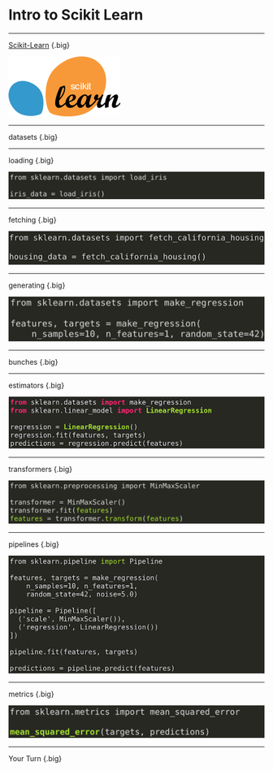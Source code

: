 # Intro to Scikit Learn

---

[Scikit-Learn](https://scikit-learn.org) {.big}

![](res/introtoscikit1.png)

<!--
* scikit-learn.org is the primary website for the scikit-learn project. Here you will find information pertaining to the project including instructions on installation, documentation, and even the project source code.
* Let's take a few moments to look around the project website.
* At this point, be sure to point out...
  * The classification, regression, clustering, dimensionality reduction, model selection, and preprocessing sections on the main page. These represent core groupings of features provided by scikit-learn.
  * The top-page navigation with links on how to install the toolkit, documentation, and examples.
  * The banner on the upper-right corner that says "Fork me on GitHub". This leads to the source code.
  * That when you click the 'Documentation' drop-down in the upper navigation it tells you the current stable version and has a link to 'All available versions'. Be sure that the students know the version of scikit-learn they are working with once they start the colab.
  * That the 'Examples' linked to in the top navigation are not just API usage examples, but that they also contain some interesting machine learning insights.
-->

---

datasets {.big}

<!--
scikit-learn comes with support for acquiring and generating datasets. The library even comes packaged with some datasets that are commonly used for exploring new models.
Let's look at some of the ways you can acquire data with scikit-learn.
-->

---

loading {.big}

![](res/introtoscikit2.png)

<!--
scikit-learn has a few datasets that are installed alongside the library. To access these datasets you can rely on load functions like the load_iris function shown in this example.
-->

---

fetching {.big}

![](res/introtoscikit3.png)

<!--
Some common datasets aren't installed alongside scikit-learn, but the library does know how to access them. For these datasets we use 'fetch' functions which pull the dataset down from the internet if necessary.
-->

---

generating {.big}

![](res/introtoscikit4.png)

<!--
Some common datasets aren't installed alongside scikit-learn, but the library does know how to access them. For these datasets we use 'fetch' functions which pull the dataset down from the internet if necessary.
-->

---

bunches {.big}

<!--
Bunch objects are scikit-learn objects that are sometimes used to store datasets. If you find yourself using a load or fetch method, you'll likely encounter a bunch object.
The colab goes into more details on Bunch objects and explores the data store within them. You'll encounter data that is composed of named features, as well as, target values paired with sets of features.

For the most part in this course, we will convert scikit-learn Bunch objects into Pandas DataFrame objects or TensorFlow DataSet objects. The aforementioned objects work a little more intuitively with the methods and frameworks that we'll cover in this course.
-->

---

estimators {.big}

![](res/introtoscikit5.png)

<!--
Most of the models in scikit-learn are considered estimators. An estimator is expected to implement two methods: fit and predict.
* fit is used to train the model. At a minimum it is passed the feature data used to train the model. In supervised models it is also passed the target data.
* predict is used to get predictions from the model. This method is passed features and returns target predictions.
-->

---

transformers {.big}

![](res/introtoscikit6.png)

<!--
In practice it is rare that you will get perfectly clean data that is ready to feed into your model for training. Most of the time, you will need to perform some type of cleaning on the data first.
Transformers implement fit and transform methods. The fit method calculates parameters necessary to perform the data transformation. transform actually applies the transformation. There is a convenience fit_transform method that performs both fitting and transformation in one method call.
-->

---

pipelines {.big}

![](res/introtoscikit7.png)

<!--
It isn't a coincidence that transformers have fit and transform methods and that models have fit methods. The common interface across classes allows scikit-learn to create pipelines for data processing and model building.

A pipeline is simply a series of transformers, often with an estimator at the end.
-->

---

metrics {.big}

![](res/introtoscikit8.png)

<!--
Scikit-learn also comes with many functions for measuring model performance in the metrics package.
In this case we are calculating the "mean squared error". Don't worry too much about what that means for now. We have a unit dedicated to calculating error in your models that you will see soon.
-->

---

Your Turn {.big}

<!--
Scroll through the colab associated with this unit. Be sure to point out the exercise, the number of points available, and the grading scale.
-->
